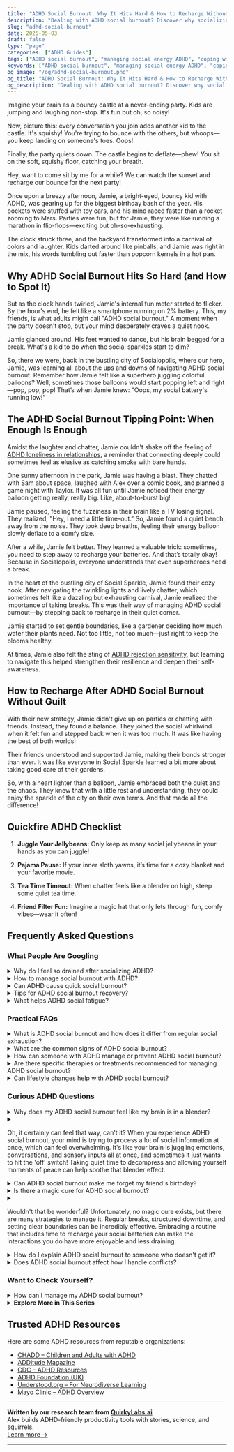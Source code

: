 ```yaml
---
title: "ADHD Social Burnout: Why It Hits Hard & How to Recharge Without Guilt"
description: "Dealing with ADHD social burnout? Discover why socializing can drain you and how to recover your energy with smart, soothing strategies that actually work."
slug: "adhd-social-burnout"
date: 2025-05-03
draft: false
type: "page"
categories: ["ADHD Guides"]
tags: ["ADHD social burnout", "managing social energy ADHD", "coping with ADHD overwhelm", "social fatigue ADHD adults", "ADHD emotional exhaustion", "ADHD self-care strategies", "preventing ADHD burnout"]
keywords: ["ADHD social burnout", "managing social energy ADHD", "coping with ADHD overwhelm", "social fatigue ADHD adults", "ADHD emotional exhaustion", "ADHD self-care strategies", "preventing ADHD burnout"]
og_image: "/og/adhd-social-burnout.png"
og_title: "ADHD Social Burnout: Why It Hits Hard & How to Recharge Without Guilt"
og_description: "Dealing with ADHD social burnout? Discover why socializing can drain you and how to recover your energy with smart, soothing strategies that actually work."
---
```


Imagine your brain as a bouncy castle at a never-ending party. Kids are jumping and laughing non-stop. It's fun but oh, so noisy!

Now, picture this: every conversation you join adds another kid to the castle. It's squishy! You're trying to bounce with the others, but whoops—you keep landing on someone's toes. Oops!

Finally, the party quiets down. The castle begins to deflate—phew! You sit on the soft, squishy floor, catching your breath.

Hey, want to come sit by me for a while? We can watch the sunset and recharge our bounce for the next party!

Once upon a breezy afternoon, Jamie, a bright-eyed, bouncy kid with ADHD, was gearing up for the biggest birthday bash of the year. His pockets were stuffed with toy cars, and his mind raced faster than a rocket zooming to Mars. Parties were fun, but for Jamie, they were like running a marathon in flip-flops—exciting but oh-so-exhausting.

The clock struck three, and the backyard transformed into a carnival of colors and laughter. Kids darted around like pinballs, and Jamie was right in the mix, his words tumbling out faster than popcorn kernels in a hot pan.

## Why ADHD Social Burnout Hits So Hard (and How to Spot It)

But as the clock hands twirled, Jamie's internal fun meter started to flicker. By the hour's end, he felt like a smartphone running on 2% battery. This, my friends, is what adults might call "ADHD social burnout." A moment when the party doesn't stop, but your mind desperately craves a quiet nook.

Jamie glanced around. His feet wanted to dance, but his brain begged for a break. What's a kid to do when the social sparkles start to dim?

So, there we were, back in the bustling city of Socialopolis, where our hero, Jamie, was learning all about the ups and downs of navigating ADHD social burnout. Remember how Jamie felt like a superhero juggling colorful balloons? Well, sometimes those balloons would start popping left and right—pop, pop, pop! That’s when Jamie knew: "Oops, my social battery's running low!"

## The ADHD Social Burnout Tipping Point: When Enough Is Enough

Amidst the laughter and chatter, Jamie couldn't shake off the feeling of [ADHD loneliness in relationships](/pages/adhd-loneliness-in-relationships/), a reminder that connecting deeply could sometimes feel as elusive as catching smoke with bare hands.

One sunny afternoon in the park, Jamie was having a blast. They chatted with Sam about space, laughed with Alex over a comic book, and planned a game night with Taylor. It was all fun until Jamie noticed their energy balloon getting really, really big. Like, about-to-burst big!

Jamie paused, feeling the fuzziness in their brain like a TV losing signal. They realized, "Hey, I need a little time-out." So, Jamie found a quiet bench, away from the noise. They took deep breaths, feeling their energy balloon slowly deflate to a comfy size.

After a while, Jamie felt better. They learned a valuable trick: sometimes, you need to step away to recharge your batteries. And that’s totally okay! Because in Socialopolis, everyone understands that even superheroes need a break.

In the heart of the bustling city of Social Sparkle, Jamie found their cozy nook. After navigating the twinkling lights and lively chatter, which sometimes felt like a dazzling but exhausting carnival, Jamie realized the importance of taking breaks. This was their way of managing ADHD social burnout—by stepping back to recharge in their quiet corner.

Jamie started to set gentle boundaries, like a gardener deciding how much water their plants need. Not too little, not too much—just right to keep the blooms healthy.

At times, Jamie also felt the sting of [ADHD rejection sensitivity](/pages/adhd-rejection-sensitivity/), but learning to navigate this helped strengthen their resilience and deepen their self-awareness.

## How to Recharge After ADHD Social Burnout Without Guilt

With their new strategy, Jamie didn't give up on parties or chatting with friends. Instead, they found a balance. They joined the social whirlwind when it felt fun and stepped back when it was too much. It was like having the best of both worlds!

Their friends understood and supported Jamie, making their bonds stronger than ever. It was like everyone in Social Sparkle learned a bit more about taking good care of their gardens.

So, with a heart lighter than a balloon, Jamie embraced both the quiet and the chaos. They knew that with a little rest and understanding, they could enjoy the sparkle of the city on their own terms. And that made all the difference!

## Quickfire ADHD Checklist

1. **Juggle Your Jellybeans:** Only keep as many social jellybeans in your hands as you can juggle!

2. **Pajama Pause:** If your inner sloth yawns, it’s time for a cozy blanket and your favorite movie.

3. **Tea Time Timeout:** When chatter feels like a blender on high, steep some quiet tea time.

4. **Friend Filter Fun:** Imagine a magic hat that only lets through fun, comfy vibes—wear it often!

## Frequently Asked Questions



### What People Are Googling

<details><summary>Why do I feel so drained after socializing ADHD?</summary><p>It's completely normal to feel drained after socializing when you have ADHD! Social situations often require us to navigate multiple stimuli and maintain our focus in ways that can be quite taxing. Our brains are working hard to process conversations, body language, and social cues, which can use up a lot of our mental energy. Remember, it's okay to take time to recharge and indulge in some quiet or solo activities that you enjoy – it's important for your well-being!</p></details>
<details><summary>How to manage social burnout with ADHD?</summary><p>Managing social burnout when you have ADHD can feel like a delicate balancing act, but it’s entirely possible with some thoughtful strategies. First, it’s crucial to listen to your body and mind—recognize those early signs of fatigue and give yourself permission to take breaks or even decline invitations without guilt. Setting boundaries is key; it's okay to limit social engagements to what feels manageable for you. Remember, maintaining your mental energy is not selfish—it’s necessary, like recharging your batteries in the coziest, comfiest way possible.</p></details>
<details><summary>Can ADHD cause quick social burnout?</summary><p>Absolutely, it's quite common for individuals with ADHD to experience quick social burnout. ADHD can make social interactions feel more demanding due to the extra effort required to focus, follow conversations, and manage responses. This can quickly deplete your energy, making social settings feel overwhelming or exhausting sooner than they might for others. It’s important to listen to your body’s cues and give yourself permission to step back and recharge when needed—self-care is key!</p></details>
<details><summary>Tips for ADHD social burnout recovery?</summary><p>Absolutely, taking time to recover from social burnout is so important, especially when you have ADHD. One cozy tip is to schedule some quiet time for yourself to engage in activities that you find soothing and enjoyable, like reading a book, sketching, or listening to your favorite music. It’s also really helpful to set clear boundaries around your social engagements—know that it's perfectly okay to say no or to leave an event early if you're feeling overwhelmed. And remember, incorporating small breaks during social activities can make a big difference in managing your energy levels.</p></details>
<details><summary>What helps ADHD social fatigue?</summary><p>Navigating social settings with ADHD can certainly be tiring, but there are a few cozy strategies you can try to manage social fatigue. Firstly, it's okay to schedule downtime before and after social events to recharge your energy — think of it as a warm, quiet space to unwind. Also, setting clear boundaries about your availability can reduce the pressure, allowing you to enjoy socializing without feeling overwhelmed. Lastly, practicing mindfulness techniques can help you stay centered and present during interactions, making the experience more enjoyable and less draining. Remember, taking care of your social battery is just as important as enjoying the company of others!</p></details>



### Practical FAQs

<details><summary>What is ADHD social burnout and how does it differ from regular social exhaustion?</summary><p>ADHD social burnout is a specific type of exhaustion that those with ADHD might experience after social interactions. It stems from the effort required to manage and regulate attention, follow conversations, and perhaps mask ADHD symptoms in social settings. This is different from general social exhaustion, which anyone might feel after being around others for too long, because it specifically includes the additional cognitive and emotional labor associated with ADHD. Understanding this can help in managing energy levels and planning downtime after socializing, so you can recharge in the cozy comfort of your own space.</p></details>
<details><summary>What are the common signs of ADHD social burnout?</summary><p>Absolutely, recognizing ADHD social burnout is an important step in managing your energy levels effectively. Common signs include feeling overwhelmingly tired after social interactions, needing extra time alone to recharge, or feeling unusually irritable or overwhelmed by social engagements that used to be enjoyable. You might also notice a decrease in your motivation to meet up with friends or participate in social activities, almost as if your social battery drains faster than it used to. Remember, it's perfectly okay to acknowledge these feelings and take the time you need to rest and recuperate.</p></details>
<details><summary>How can someone with ADHD manage or prevent ADHD social burnout?</summary><p>Absolutely, managing social burnout when you have ADHD can indeed be a bit of a balancing act, but it's definitely manageable with some thoughtful strategies! Firstly, it's important to recognize your social limits and honor them—there's no need to overextend yourself. Planning downtime before and after social events can really help you recharge. Also, setting boundaries and practicing saying "no" can empower you to choose activities that genuinely fit your energy levels and interests. Remember, it’s perfectly okay to take time for yourself; it keeps your social battery charged and ready for the experiences you truly enjoy!</p></details>
<details><summary>Are there specific therapies or treatments recommended for managing ADHD social burnout?</summary><p>Absolutely, managing social burnout for someone with ADHD can indeed be smoothed out with some specific strategies and therapies. Cognitive Behavioral Therapy (CBT), for instance, is highly recommended because it helps in developing coping strategies and better social interaction skills. Social skills groups can also be beneficial as they offer a supportive environment to practice interactions and relieve pressure. Additionally, mindfulness techniques can help you stay centered and less overwhelmed during social situations. Remember, finding what works best for you might take some time, but it's completely okay to explore different options.</p></details>
<details><summary>Can lifestyle changes help with ADHD social burnout?</summary><p>Absolutely, lifestyle changes can be quite beneficial in managing ADHD social burnout. Integrating regular breaks into your social schedule can help you recharge, as can mindfulness practices like meditation or gentle yoga, which enhance your awareness of your own energy levels. Establishing a consistent sleep routine also plays a crucial role in improving overall emotional and physical resilience. Remember, finding what uniquely soothes and replenishes you is key to thriving socially while navigating ADHD.</p></details>



### Curious ADHD Questions

<details><summary>Why does my ADHD social burnout feel like my brain is in a blender?</summary><p>Oh, that feeling is quite common, and honestly, it's just another part of the unique way your ADHD brain manages intense or prolonged social interactions. When you're socially active, your brain is doing a lot of extra work—processing social cues, trying to focus on conversations, and managing impulsivity, all at once. It's like keeping a dozen browser tabs open simultaneously! So, when it feels like your brain is in a blender, it's really just your mind's way of saying it's overloaded and needs a little break to sort through everything. A cozy, quiet moment to recharge can really do wonders.</p></details>
<details><summary><p>Oh, it certainly can feel that way, can't it? When you experience ADHD social burnout, your mind is trying to process a lot of social information at once, which can feel overwhelming. It's like your brain is juggling emotions, conversations, and sensory inputs all at once, and sometimes it just wants to hit the 'off' switch! Taking quiet time to decompress and allowing yourself moments of peace can help soothe that blender effect.</p></summary><p>Absolutely, it does feel just like that! When you're dealing with ADHD social burnout, it’s as if you're a busy bee that’s been buzzing non-stop, right? Your brain is handling a whole carnival of tasks—emotions, conversations, bright lights, and loud noises. Remember, it’s perfectly okay to step back and find a quiet corner to recharge. Those little breaks are like a soft, warm blanket for your mind.</p></details>
<details><summary>Can ADHD social burnout make me forget my friend's birthday?</summary><p>Absolutely, it’s quite common to experience memory slips like forgetting a friend’s birthday when you’re dealing with ADHD social burnout. When your brain is overwhelmed from trying to manage social interactions and keeping up with ADHD demands, it can sometimes drop a few details. Remember, this doesn’t make you a bad friend! It’s a good idea to use tools like reminders on your phone or a trusty planner to help keep track of important dates when things get a bit too much.</p></details>
<details><summary>Is there a magic cure for ADHD social burnout?</summary><p>Oh, how I wish there were a magic cure for ADHD social burnout! It can really feel overwhelming at times, can't it? While there's no one-size-fits-all solution, managing social energy often involves recognizing your own limits and giving yourself permission to take breaks when needed. Consider also connecting with small groups or one-on-one settings, which can be less draining than large gatherings. Remember, it's perfectly okay to prioritize your well-being and step back to recharge—it's not only necessary, it's healthy!</p></details>
<details><summary><p>Wouldn't that be wonderful? Unfortunately, no magic cure exists, but there are many strategies to manage it. Regular breaks, structured downtime, and setting clear boundaries can be incredibly effective. Embracing a routine that includes time to recharge your social batteries can make the interactions you do have more enjoyable and less draining.</p></summary><p>Absolutely, it would be wonderful to have a simple fix, wouldn't it? While there's no magic cure-all, the strategies you mentioned are truly valuable tools in managing energy levels effectively. Taking regular breaks and structuring downtime can help you stay balanced and prevent burnout. By setting clear boundaries and incorporating routine recharge time, you’re more likely to enjoy social interactions without feeling overwhelmed. It's all about finding what works best for you and embracing it!</p></details>
<details><summary>How do I explain ADHD social burnout to someone who doesn't get it?</summary><p>Absolutely, explaining ADHD social burnout can be a bit like describing why a phone suddenly powers down after running too many apps—it's all about managing limited energy! You might say, "You know how sometimes your phone unexpectedly shuts off when it's overloaded and needs to recharge? My brain can be similar because of ADHD. When I interact a lot socially, my mental battery drains faster, and I need a quiet time to recharge and function well again." This can make it easier for others to understand why you need your downtime, just like a phone needs charging!</p></details>
<details><summary>Does ADHD social burnout affect how I handle conflicts?</summary><p>Absolutely, experiencing social burnout can definitely influence how you handle conflicts when you have ADHD. When you're feeling overwhelmed or burnt out, your usual reserves of patience and focus might be running low, making it tougher to navigate disagreements effectively. It's like trying to deal with a tricky puzzle when you're already exhausted — everything feels a bit more challenging. Remember, it's perfectly okay to take a step back and give yourself the time to recharge. Your ability to handle conflicts can improve significantly once you're feeling more refreshed!</p></details>



### Want to Check Yourself?

<details><summary>How can I manage my ADHD social burnout?</summary><p>Absolutely, managing social burnout with ADHD can definitely be challenging, but you're already on a great path by seeking strategies. One effective way is to plan regular, quiet downtime before and after social events. This isn’t being antisocial; it’s about recharging your batteries in a way that suits your needs! Also, setting boundaries around your social commitments can be incredibly helpful—only say yes to events that feel manageable and truly enjoyable to you. Remember, taking care of your social energy is just as important as any other aspect of your wellness.</p></details>

<script type="application/ld+json">
{
  "@context": "https://schema.org",
  "@type": "FAQPage",
  "mainEntity": [
    {
      "@type": "Question",
      "name": "Why do I feel so drained after socializing ADHD?",
      "acceptedAnswer": {
        "@type": "Answer",
        "text": "It's completely normal to feel drained after socializing when you have ADHD! Social situations often require us to navigate multiple stimuli and maintain our focus in ways that can be quite taxing. Our brains are working hard to process conversations, body language, and social cues, which can use up a lot of our mental energy. Remember, it's okay to take time to recharge and indulge in some quiet or solo activities that you enjoy \u2013 it's important for your well-being!"
      }
    },
    {
      "@type": "Question",
      "name": "How to manage social burnout with ADHD?",
      "acceptedAnswer": {
        "@type": "Answer",
        "text": "Managing social burnout when you have ADHD can feel like a delicate balancing act, but it\u2019s entirely possible with some thoughtful strategies. First, it\u2019s crucial to listen to your body and mind\u2014recognize those early signs of fatigue and give yourself permission to take breaks or even decline invitations without guilt. Setting boundaries is key; it's okay to limit social engagements to what feels manageable for you. Remember, maintaining your mental energy is not selfish\u2014it\u2019s necessary, like recharging your batteries in the coziest, comfiest way possible."
      }
    },
    {
      "@type": "Question",
      "name": "Can ADHD cause quick social burnout?",
      "acceptedAnswer": {
        "@type": "Answer",
        "text": "Absolutely, it's quite common for individuals with ADHD to experience quick social burnout. ADHD can make social interactions feel more demanding due to the extra effort required to focus, follow conversations, and manage responses. This can quickly deplete your energy, making social settings feel overwhelming or exhausting sooner than they might for others. It\u2019s important to listen to your body\u2019s cues and give yourself permission to step back and recharge when needed\u2014self-care is key!"
      }
    },
    {
      "@type": "Question",
      "name": "Tips for ADHD social burnout recovery?",
      "acceptedAnswer": {
        "@type": "Answer",
        "text": "Absolutely, taking time to recover from social burnout is so important, especially when you have ADHD. One cozy tip is to schedule some quiet time for yourself to engage in activities that you find soothing and enjoyable, like reading a book, sketching, or listening to your favorite music. It\u2019s also really helpful to set clear boundaries around your social engagements\u2014know that it's perfectly okay to say no or to leave an event early if you're feeling overwhelmed. And remember, incorporating small breaks during social activities can make a big difference in managing your energy levels."
      }
    },
    {
      "@type": "Question",
      "name": "What helps ADHD social fatigue?",
      "acceptedAnswer": {
        "@type": "Answer",
        "text": "Navigating social settings with ADHD can certainly be tiring, but there are a few cozy strategies you can try to manage social fatigue. Firstly, it's okay to schedule downtime before and after social events to recharge your energy \u2014 think of it as a warm, quiet space to unwind. Also, setting clear boundaries about your availability can reduce the pressure, allowing you to enjoy socializing without feeling overwhelmed. Lastly, practicing mindfulness techniques can help you stay centered and present during interactions, making the experience more enjoyable and less draining. Remember, taking care of your social battery is just as important as enjoying the company of others!"
      }
    }
  ]
}
</script>
<script type="application/ld+json">
{
  "@context": "https://schema.org",
  "@type": "Article",
  "author": {
    "@type": "Person",
    "name": "QuirkyLabs",
    "url": "https://quirkylabs.ai/about"
  },
  "headline": "\"Beat ADHD Social Burnout: Stay Energized & Connected!\"",
  "mainEntityOfPage": "https://blog.quirkylabs.ai/pages/adhd-social-burnout/",
  "datePublished": "2025-05-03"
}
</script>
<script type="application/ld+json">
{
  "@context": "https://schema.org",
  "@type": "BreadcrumbList",
  "itemListElement": [
    {
      "@type": "ListItem",
      "position": 1,
      "name": "Home",
      "item": "https://quirkylabs.ai/"
    },
    {
      "@type": "ListItem",
      "position": 2,
      "name": "Blog",
      "item": "https://blog.quirkylabs.ai/"
    },
    {
      "@type": "ListItem",
      "position": 3,
      "name": "\"Beat ADHD Social Burnout: Stay Energized & Connected!\"",
      "item": "https://blog.quirkylabs.ai/pages/adhd-social-burnout/"
    }
  ]
}
</script>

<details>
<summary><strong>Explore More in This Series</strong></summary>

- [Adhd Connection Overwhelm](/pages/adhd-connection-overwhelm/)
- [Adhd Loneliness In Relationships](/pages/adhd-loneliness-in-relationships/)
- [Adhd Lonely Despite Being Social](/pages/adhd-lonely-despite-being-social/)
- [Adhd Cant Explain Yourself](/pages/adhd-cant-explain-yourself/)
- [Adhd Too Weird To Be Loved](/pages/adhd-too-weird-to-be-loved/)
- [Adhd Fear Of Disconnection](/pages/adhd-fear-of-disconnection/)
- [Adhd Hiding True Self](/pages/adhd-hiding-true-self/)
- [Adhd Constant Overthinking](/pages/adhd-constant-overthinking/)
</details>



## Trusted ADHD Resources

Here are some ADHD resources from reputable organizations:

- [CHADD – Children and Adults with ADHD](https://chadd.org)
- [ADDitude Magazine](https://www.additudemag.com)
- [CDC – ADHD Resources](https://www.cdc.gov/ncbddd/adhd)
- [ADHD Foundation (UK)](https://www.adhdfoundation.org.uk)
- [Understood.org – For Neurodiverse Learning](https://www.understood.org)
- [Mayo Clinic – ADHD Overview](https://www.mayoclinic.org/diseases-conditions/adhd)


---

**Written by our research team from [QuirkyLabs.ai](https://quirkylabs.ai)**  
Alex builds ADHD-friendly productivity tools with stories, science, and squirrels.  
[Learn more →](https://quirkylabs.ai)

---